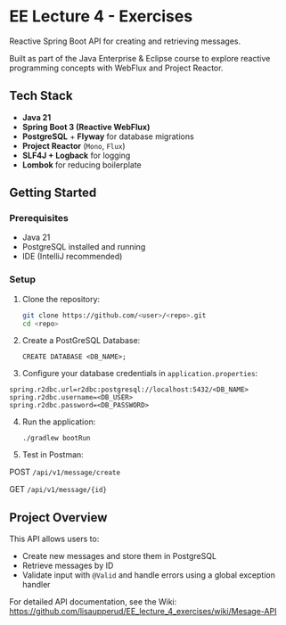 # EE Lecture 4 - Exercises
Reactive Spring Boot API for creating and retrieving messages.

Built as part of the Java Enterprise & Eclipse course to explore reactive programming concepts with WebFlux and Project Reactor.

## Tech Stack
- **Java 21**
- **Spring Boot 3 (Reactive WebFlux)**
- **PostgreSQL** + **Flyway** for database migrations
- **Project Reactor** (`Mono`, `Flux`)
- **SLF4J + Logback** for logging
- **Lombok** for reducing boilerplate

##  Getting Started

### Prerequisites
- Java 21
- PostgreSQL installed and running
- IDE (IntelliJ recommended)

### Setup
1. Clone the repository:
   ```bash
   git clone https://github.com/<user>/<repo>.git
   cd <repo>
   ```
   
2. Create a PostGreSQL Database:
   ```
   CREATE DATABASE <DB_NAME>;
   ```
   
3. Configure your database credentials in `application.properties`:
  ```
  spring.r2dbc.url=r2dbc:postgresql://localhost:5432/<DB_NAME>
  spring.r2dbc.username=<DB_USER>
  spring.r2dbc.password=<DB_PASSWORD>
  ```

4. Run the application:
   ```
   ./gradlew bootRun
   ```

5. Test in Postman:

  POST `/api/v1/message/create`

  GET `/api/v1/message/{id}`


##  Project Overview
This API allows users to:
- Create new messages and store them in PostgreSQL
- Retrieve messages by ID
- Validate input with `@Valid` and handle errors using a global exception handler

For detailed API documentation, see the Wiki:
https://github.com/lisaupperud/EE_lecture_4_exercises/wiki/Mesage-API
